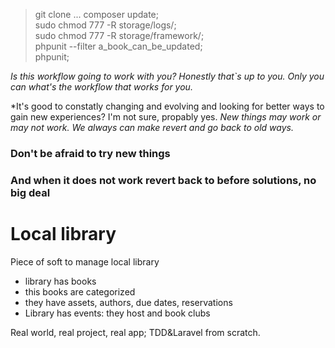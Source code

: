 > git clone ... 
> composer update;<br>
> sudo chmod 777 -R storage/logs/; <br>
> sudo chmod 777 -R storage/framework/; <br>
> phpunit --filter a_book_can_be_updated; <br>
> phpunit; <br>

*Is this workflow going to work with you? Honestly that`s up to you.*
*Only you can what's the workflow that works for you.* 

*It's good to constatly changing and evolving and looking for better ways to gain new experiences? I'm not sure, propably yes.
*New things may work or may not work. We always can make revert and go back to old ways.*

### Don't be afraid to try new things
### And when it does not work revert back to before solutions, no big deal

# Local library
Piece of soft to manage local library

* library has books
* this books are categorized
* they have assets, authors, due dates, reservations
* Library has events: they host and book clubs  

Real world, real project, real app; TDD&Laravel from scratch.


